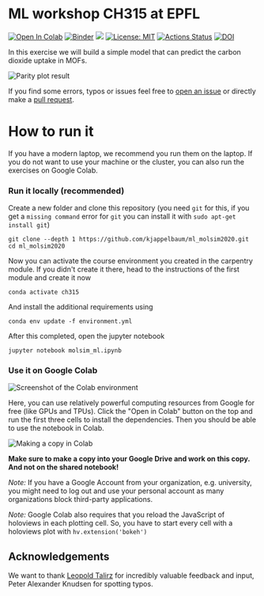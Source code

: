 # ML workshop CH315 at EPFL

[![Open In Colab](https://colab.research.google.com/assets/colab-badge.svg)](https://colab.research.google.com/github/kjappelbaum/ml_molsim2020/blob/ch-315/molsim_ml.ipynb)
[![Binder](https://mybinder.org/badge_logo.svg)](https://mybinder.org/v2/gh/kjappelbaum/ml_molsim2020/ch-315?filepath=molsim_ml.ipynb)
[![](https://img.shields.io/badge/python-3.7+-blue.svg)](https://www.python.org/download/releases/3.7.0/)
[![License: MIT](https://img.shields.io/badge/License-MIT-yellow.svg)](https://opensource.org/licenses/MIT)
[![Actions Status](https://github.com/kjappelbaum/ml_molsim2020/workflows/Python%20package/badge.svg)](https://github.com/kjappelbaum/ml_molsim2020/actions)
[![DOI](https://zenodo.org/badge/DOI/10.5281/zenodo.3605363.svg)](https://doi.org/10.5281/zenodo.3605363)

In this exercise we will build a simple model that can predict the carbon dioxide uptake in MOFs.

![Parity plot result](_static/result.gif)


If you find some errors, typos or issues feel free to [open an issue](https://help.github.com/en/github/managing-your-work-on-github/about-issues) or directly make a [pull request](https://help.github.com/en/github/collaborating-with-issues-and-pull-requests/about-pull-requests).

# How to run it

If you have a modern laptop, we recommend you run them
on the laptop. If you do not want to use your machine or the cluster, you
can also run the exercises on Google Colab.

### Run it locally (recommended)

Create a new folder and clone this repository (you need `git` for this, if you get a `missing command` error for `git` you can install it with `sudo apt-get install git`)

```(bash)
git clone --depth 1 https://github.com/kjappelbaum/ml_molsim2020.git
cd ml_molsim2020
```

Now you can activate the course environment you created in the carpentry module. If you didn't create it there, head to the instructions of the first module and create it now

```(bash)
conda activate ch315
```

And install the additional requirements using

```(bash)
conda env update -f environment.yml
```

After this completed, open the jupyter notebook

```(bash)
jupyter notebook molsim_ml.ipynb
```

### Use it on Google Colab

![Screenshot of the Colab environment](_static/colab.png)

Here, you can use relatively powerful computing resources from Google for free
(like GPUs and TPUs).
Click the "Open in Colab" button on the top and run the first three cells to
install the dependencies.
Then you should be able to use the notebook in Colab.

![Making a copy in Colab](_static/save_copy_colab.png)

**Make sure to make a copy into your Google Drive and work on this copy. And
not on the shared notebook!**

_Note:_ If you have a Google Account from your organization, e.g. university, you might
need to log out and use your personal account as many organizations block
third-party applications.

_Note:_ Google Colab also requires that you reload the JavaScript of holoviews in each plotting cell.
So, you have to start every cell with a holoviews plot with `hv.extension('bokeh')`

## Acknowledgements

We want to thank [Leopold Talirz](https://github.com/ltalirz) for incredibly valuable feedback and input, Peter Alexander Knudsen for spotting typos.
